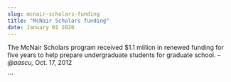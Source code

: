 ```yaml
---
slug: mcnair-scholars-funding
title: "McNair Scholars funding"
date: January 01 2020
---
```


 
<p>
  The McNair Scholars program received $1.1 million in renewed funding for five
  years to help prepare undergraduate students for graduate school. –
  <em>@aascu,</em> Oct. 17, 2012
</p>
```

